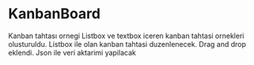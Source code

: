 # KanbanBoard
Kanban tahtası ornegi
Listbox ve textbox iceren kanban tahtasi ornekleri olusturuldu.
Listbox ile olan kanban tahtasi duzenlenecek.
Drag and drop eklendi.
Json ile veri aktarimi yapilacak
